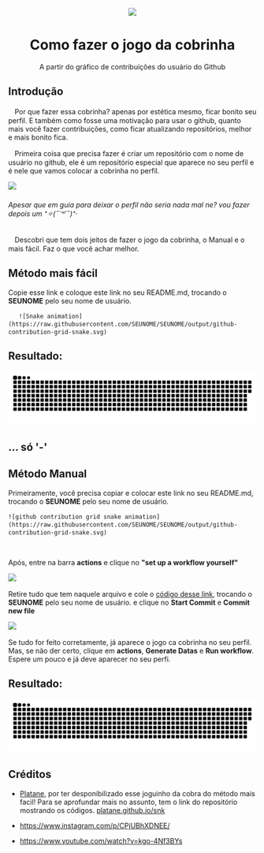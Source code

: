 <div align="center">
  
  ![](https://cdn.discordapp.com/attachments/895041648281649172/895042037815074856/github-contribution-grid-snake.gif)
  
  <h1>Como fazer o jogo da cobrinha</h1>
  <p >A partir do gráfico de contribuições do usuário do Github</p>
</div>

## Introdução
  
ㅤPor que fazer essa cobrinha? apenas por estética mesmo, ficar bonito seu perfil. E também como fosse uma motivação para usar o github, quanto mais você fazer contribuições, como ficar atualizando repositórios, melhor e mais bonito fica.

ㅤPrimeira coisa que precisa fazer é criar um repositório com o nome de usuário no github, ele é um repositório especial que aparece no seu perfil e é nele que vamos colocar a cobrinha no perfil.</p>

  ![](https://cdn.discordapp.com/attachments/895041648281649172/895047114642587739/NewCanvas1.png)

<h6>Apesar que em guia para deixar o perfil não seria nada mal ne? vou fazer depois um ⁺✧(˶´꒳´˵)⁺‧</h6

ㅤDescobri que tem dois jeitos de fazer o jogo da cobrinha, o Manual e o mais fácil. Faz o que você achar melhor. 

## Método mais fácil

Copie esse link e coloque este link no seu README.md, trocando o **SEUNOME** pelo seu nome de usuário.
  
       ![Snake animation](https://raw.githubusercontent.com/SEUNOME/SEUNOME/output/github-contribution-grid-snake.svg)
  
## Resultado:
  ![](https://raw.githubusercontent.com/MariaClaraC/MariaClaraC/output/github-contribution-grid-snake.svg)

  ... só '-'
  ----- 
  
## Método Manual

Primeiramente, você precisa copiar e colocar este link no seu README.md, trocando o **SEUNOME** pelo seu nome de usuário.

    ![github contribution grid snake animation](https://raw.githubusercontent.com/SEUNOME/SEUNOME/output/github-contribution-grid-snake.svg)
<br>

Após, entre na barra **actions** e clique no **"set up a workflow yourself"**
  
  ![](https://cdn.discordapp.com/attachments/895041648281649172/895064610489630781/NewCanvas1.png)

  Retire tudo que tem naquele arquivo e cole o [código desse link](https://github.com/MariaClaraC/Cobrinha/blob/main/.github/workflows/blank.yml), trocando o **SEUNOME** pelo seu nome de usuário. e clique no **Start Commit** e **Commit new file**


![](https://cdn.discordapp.com/attachments/895041648281649172/895070008873451530/NewCanvas1.png)
  
  Se tudo for feito corretamente, já aparece o jogo ca cobrinha no seu perfil. Mas, se não der certo, clique em **actions**,  **Generate Datas** e **Run workflow**. Espere um pouco e já deve aparecer no seu perfi.

## Resultado:
![github contribution grid snake animation](https://raw.githubusercontent.com/MariaClaraC/MariaClaraC/output/github-contribution-grid-snake.svg)

## Créditos 
  
  - [Platane](https://github.com/Platane/snk), por ter desponibilizado esse joguinho da cobra do método mais facil! Para se aprofundar mais no assunto, tem o link do repositório mostrando os códigos.
  [platane.github.io/snk](https://platane.github.io/snk)
  
  - https://www.instagram.com/p/CPjUBhXDNEE/
  - https://www.youtube.com/watch?v=kgo-4Nf3BYs

